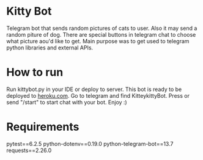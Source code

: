 # Kitty Bot
Telegram bot that sends random pictures of cats to user. Also it may send a random piture of dog. There are special buttons in telegram chat to choose what picture aou'd like to get. Main purpose was to get used to telegram python libraries and external APIs. 

# How to run
Run kittybot.py in your IDE or deploy to server. This bot is ready to be deployed to [heroku.com](https://heroku.com). Go to telegram and find KitteykittyBot. Press or send "/start" to start chat with your bot. Enjoy :)

# Requirements
pytest==6.2.5
python-dotenv==0.19.0
python-telegram-bot==13.7
requests==2.26.0


